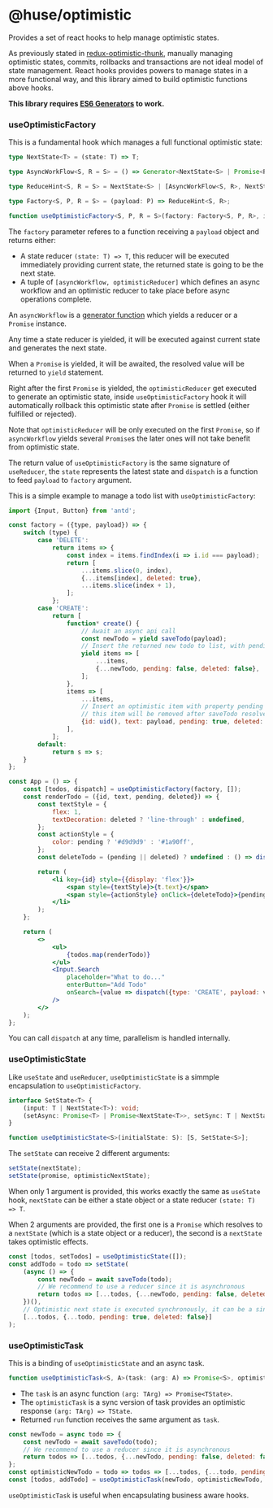 # @huse/optimistic

Provides a set of react hooks to help manage optimistic states.

As previously stated in [redux-optimistic-thunk](https://github.com/ecomfe/redux-optimistic-thunk#why-this-middleware), manually managing optimistic states, commits, rollbacks and transactions are not ideal model of state management. React hooks provides powers to manage states in a more functional way, and this library aimed to build optimistic functions above hooks.

**This library requires [ES6 Generators](https://caniuse.com/#feat=es6-generators) to work.**

### useOptimisticFactory

This is a fundamental hook which manages a full functional optimistic state:

```typescript
type NextState<T> = (state: T) => T;

type AsyncWorkFlow<S, R = S> = () => Generator<NextState<S> | Promise<R>, void, R>;

type ReduceHint<S, R = S> = NextState<S> | [AsyncWorkFlow<S, R>, NextState<S>];

type Factory<S, P, R = S> = (payload: P) => ReduceHint<S, R>;

function useOptimisticFactory<S, P, R = S>(factory: Factory<S, P, R>, initialState: S): [S, (paylod: P) => void];
```

The `factory` parameter referes to a function receiving a `payload` object and returns either:

- A state reducer `(state: T) => T`, this reducer will be executed immediately providing current state, the returned state is going to be the next state.
- A tuple of `[asyncWorkflow, optimisticReducer]` which defines an async workflow and an optimistic reducer to take place before async operations complete.

An `asyncWorkflow` is a [generator function](https://developer.mozilla.org/en-US/docs/Web/JavaScript/Reference/Statements/function*) which yields a reducer or a `Promise` instance.

Any time a state reducer is yielded, it will be executed against current state and generates the next state.

When a `Promise` is yielded, it will be awaited, the resolved value will be returned to `yield` statement.

Right after the first `Promise` is yielded, the `optimisticReducer` get executed to generate an optimistic state, inside `useOptimisticFactory` hook it will automatically rollback this optimistic state after `Promise` is settled (either fulfilled or rejected).

Note that `optimisticReducer` will be only executed on the first `Promise`, so if `asyncWorkflow` yields several `Promise`s the later ones will not take benefit from optimistic state.

The return value of `useOptimisticFactory` is the same signature of `useReducer`, the `state` represents the latest state and `dispatch` is a function to feed `payload` to `factory` argument.

This is a simple example to manage a todo list with `useOptimisticFactory`:

```jsx
import {Input, Button} from 'antd';

const factory = ({type, payload}) => {
    switch (type) {
        case 'DELETE':
            return items => {
                const index = items.findIndex(i => i.id === payload);
                return [
                    ...items.slice(0, index),
                    {...items[index], deleted: true},
                    ...items.slice(index + 1),
                ];
            };
        case 'CREATE':
            return [
                function* create() {
                    // Await an async api call
                    const newTodo = yield saveTodo(payload);
                    // Insert the returned new todo to list, with pending set to false
                    yield items => [
                        ...items,
                        {...newTodo, pending: false, deleted: false},
                    ];
                },
                items => [
                    ...items,
                    // Insert an optimistic item with property pending set to true,
                    // this item will be removed after saveTodo resolves
                    {id: uid(), text: payload, pending: true, deleted: false},
                ],
            ];
        default:
            return s => s;
    }
};

const App = () => {
    const [todos, dispatch] = useOptimisticFactory(factory, []);
    const renderTodo = ({id, text, pending, deleted}) => {
        const textStyle = {
            flex: 1,
            textDecoration: deleted ? 'line-through' : undefined,
        };
        const actionStyle = {
            color: pending ? '#d9d9d9' : '#1a90ff',
        };
        const deleteTodo = (pending || deleted) ? undefined : () => dispatch({type: 'DELETE', paylaod: id});

        return (
            <li key={id} style={{display: 'flex'}}>
                <span style={textStyle}>{t.text}</span>
                <span style={actionStyle} onClick={deleteTodo}>{pending ? 'pending' : 'delete'}</span>
            </li>
        );
    };

    return (
        <>
            <ul>
                {todos.map(renderTodo)}
            </ul>
            <Input.Search
                placeholder="What to do..."
                enterButton="Add Todo"
                onSearch={value => dispatch({type: 'CREATE', payload: value})}
            />
        </>
    );
};
```

You can call `dispatch` at any time, parallelism is handled internally.

### useOptimisticState

Like `useState` and `useReducer`, `useOptimisticState` is a simmple encapsulation to `useOptimisticFactory`.

```typescript
interface SetState<T> {
    (input: T | NextState<T>): void;
    (setAsync: Promise<T> | Promise<NextState<T>>, setSync: T | NextState<T>): void;
}

function useOptimisticState<S>(initialState: S): [S, SetState<S>];
```

The `setState` can receive 2 different arguments:

```js
setState(nextState);
setState(promise, optimisticNextState);
```

When only 1 argument is provided, this works exactly the same as `useState` hook, `nextState` can be either a state object or a state reducer `(state: T) => T`.

When 2 arguments are provided, the first one is a `Promise` which resolves to a `nextState` (which is a state object or a reducer), the second is a `nextState` takes optimistic effects.

```js
const [todos, setTodos] = useOptimisticState([]);
const addTodo = todo => setState(
    (async () => {
        const newTodo = await saveTodo(todo);
        // We recommend to use a reducer since it is asynchronous
        return todos => [...todos, {...newTodo, pending: false, deleted: false}];
    })(),
    // Optimistic next state is executed synchronously, it can be a single state object
    [...todos, {...todo, pending: true, deleted: false}]
);
```

### useOptimisticTask

This is a binding of `useOptimisticState` and an async task.

```typescript
function useOptimisticTask<S, A>(task: (arg: A) => Promise<S>, optimisticTask: (arg: A) => S, initialState: S);
```

- The `task` is an async function `(arg: TArg) => Promise<TState>`.
- The `optimisticTask` is a sync version of task provides an optimistic response `(arg: TArg) => TState`.
- Returned `run` function receives the same argument as `task`.

```js
const newTodo = async todo => {
    const newTodo = await saveTodo(todo);
    // We recommend to use a reducer since it is asynchronous
    return todos => [...todos, {...newTodo, pending: false, deleted: false}];
};
const optimisticNewTodo = todo => todos => [...todos, {...todo, pending: true, deleted: false}];
const [todos, addTodo] = useOptimisticTask(newTodo, optimisticNewTodo, []);
```

`useOptimisticTask` is useful when encapsulating business aware hooks.
